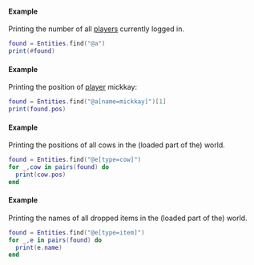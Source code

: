 #### Example
Printing the number of all [players](/modules/Player) currently logged in.
```lua
found = Entities.find("@a")
print(#found)
```

#### Example
Printing the position of [player](/modules/Player) mickkay:
```lua
found = Entities.find("@a[name=mickkay]")[1]
print(found.pos)
```

#### Example
Printing the positions of all cows in the (loaded part of the) world.
```lua
found = Entities.find("@e[type=cow]")
for _,cow in pairs(found) do
  print(cow.pos)
end
```

#### Example
Printing the names of all dropped items in the (loaded part of the) world.
```lua
found = Entities.find("@e[type=item]")
for _,e in pairs(found) do
  print(e.name)
end
```
